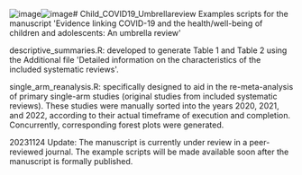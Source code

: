 ![image](https://github.com/Piperacillin/Child_COVID19_Umbrellareview/assets/88216400/647f7be7-a560-46b2-b3ed-de82bf94453d)![image](https://github.com/Piperacillin/Child_COVID19_Umbrellareview/assets/88216400/a2e10a61-d8ed-458d-b460-2685a6643809)# Child_COVID19_Umbrellareview
Examples scripts for the manuscript 'Evidence linking COVID-19 and the health/well-being of children and adolescents: An umbrella review'

descriptive_summaries.R: developed to generate Table 1 and Table 2 using the Additional file 'Detailed information on the characteristics of the included systematic reviews'.

single_arm_reanalysis.R: specifically designed to aid in the re-meta-analysis of primary single-arm studies (original studies from included systematic reviews). These studies were manually sorted into the years 2020, 2021, and 2022, according to their actual timeframe of execution and completion. Concurrently, corresponding forest plots were generated.

20231124 Update: The manuscript is currently under review in a peer-reviewed journal. The example scripts will be made available soon after the manuscript is formally published.

